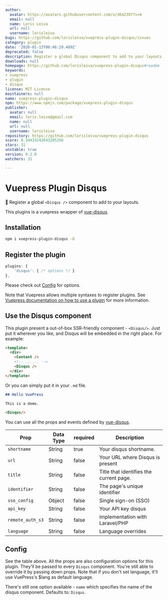 ```yaml
---
author:
  avatar: https://avatars.githubusercontent.com/u/3642397?v=4
  email: null
  name: Loris Leiva
  url: null
  username: lorisleiva
bugs: https://github.com/lorisleiva/vuepress-plugin-disqus/issues
category: plugin
date: '2020-01-13T00:46:29.489Z'
deprecated: false
description: Register a global Disqus component to add to your layouts
downloads: null
homepage: https://github.com/lorisleiva/vuepress-plugin-disqus#readme
keywords:
- vuepress
- plugin
- disqus
license: MIT License
maintainers: null
name: vuepress-plugin-disqus
npm: https://www.npmjs.com/package/vuepress-plugin-disqus
publisher:
  avatar: null
  email: loris.leiva@gmail.com
  name: null
  url: null
  username: lorisleiva
repository: https://github.com/lorisleiva/vuepress-plugin-disqus
score: 0.34433242643285256
stars: 31
unstable: true
version: 0.2.0
watchers: 31

---
```


# Vuepress Plugin Disqus
🔌 Register a global `<Disqus />` component to add to your layouts.

This plugins is a vuepress wrapper of [vue-disqus](https://github.com/ktquez/vue-disqus).

## Installation

```bash
npm i vuepress-plugin-disqus -D
```

## Register the plugin

```js
plugins: {
    'disqus': { /* options */ }
},
```

Please check out [Config](#config) for options.

Note that Vuepress allows multiple syntaxes to register plugins. See [Vuepress documentation on how to use a plugin](https://vuepress.vuejs.org/plugin/using-a-plugin.html) for more information.

## Use the Disqus component

This plugin present a out-of-box SSR-friendly component  - `<Disqus/>`. Just put it wherever you like, and Disqus will be embedded in the right place. For example:

```html
<template>
  <div>
    <Content />
    <!-- ...... -->
    <Disqus />
  </div>
</template>
```
Or you can simply put it in your `.md` file.
```markdown
## Hello VuePress

This is a demo.

<Disqus/>
```

You can use all the props and events defined by [vue-disqus](https://github.com/ktquez/vue-disqus).

Prop            | Data Type  | required  | Description
--------------- | ---------- | --------- | -----------
`shortname`     | String     | true      | Your disqus shortname.
`url`           | String     | false     | Your URL where Disqus is present
`title`         | String     | false     | Title that identifies the current page.
`identifier`    | String     | false     | The page's unique identifier
`sso_config`    | Object     | false     | Single sign-on (SSO)
`api_key`       | String     | false     | Your API key disqus
`remote_auth_s3`| String     | false     | implementation with Laravel/PHP
`language`      | String     | false     | Language overrides

## Config 

See the table above. All the props are also configuration options for this plugin. They'll be passed to every `Disqus` component. You're still able to override it by passing down props. Note that if you don't set language, it'll use VuePress's $lang as default language.

There's still one option available - `name` which specifies the name of the disqus component. Defaults to: `Disqus`.

